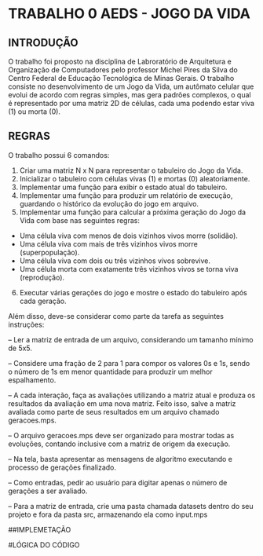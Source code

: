# TRABALHO 0 AEDS - JOGO DA VIDA

## INTRODUÇÃO

O trabalho foi proposto na disciplina de Labroratório de Arquitetura e Organização de Computadores pelo professor Michel Pires da Silva do Centro Federal de Educação Tecnológica de Minas Gerais.
O trabalho consiste no desenvolvimento de um Jogo da Vida, um autômato celular que evolui de acordo com regras simples, mas gera padrões complexos, o qual é representado por uma matriz 2D de células, cada uma
podendo estar viva (1) ou morta (0).

## REGRAS

O trabalho possui 6 comandos:

1. Criar uma matriz N x N para representar o tabuleiro do Jogo da Vida.
2. Inicializar o tabuleiro com células vivas (1) e mortas (0) aleatoriamente.
3. Implementar uma função para exibir o estado atual do tabuleiro.
4. Implementar uma função para produzir um relatório de execução, guardando o
histórico da evolução do jogo em arquivo.
5. Implementar uma função para calcular a próxima geração do Jogo da Vida com base
nas seguintes regras:
- Uma célula viva com menos de dois vizinhos vivos morre (solidão).
- Uma célula viva com mais de três vizinhos vivos morre (superpopulação).
- Uma célula viva com dois ou três vizinhos vivos sobrevive.
- Uma célula morta com exatamente três vizinhos vivos se torna viva (reprodução).
6. Executar várias gerações do jogo e mostre o estado do tabuleiro após cada geração.

Além disso, deve-se considerar como parte da tarefa as seguintes instruções: 

– Ler a matriz de entrada de um arquivo, considerando um tamanho mínimo de
5x5.

– Considere uma fração de 2 para 1 para compor os valores 0s e 1s, sendo o
número de 1s em menor quantidade para produzir um melhor espalhamento.

– A cada interação, faça as avaliações utilizando a matriz atual e produza os
resultados da avaliação em uma nova matriz. Feito isso, salve a matriz avaliada
como parte de seus resultados em um arquivo chamado geracoes.mps.

– O arquivo geracoes.mps deve ser organizado para mostrar todas as evoluções,
contando inclusive com a matriz de origem da execução.

– Na tela, basta apresentar as mensagens de algoritmo executando e processo
de gerações finalizado.

– Como entradas, pedir ao usuário para digitar apenas o número de gerações a
ser avaliado.

– Para a matriz de entrada, crie uma pasta chamada datasets dentro do seu projeto
e fora da pasta src, armazenando ela como input.mps

##IMPLEMETAÇÃO


#LÓGICA DO CÓDIGO
